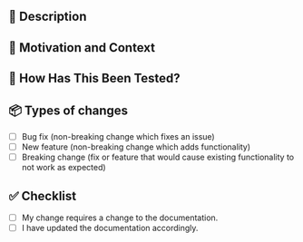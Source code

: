 <!-- Thanks for taking the time to write this Pull Request ❤️ -->

## 🚀 Description

<!-- Describe your changes in detail -->

## 📄 Motivation and Context

<!-- Why is this change required? What problem does it solve? -->
<!-- If it fixes an open issue, please link to the issue here. -->

## 🧪 How Has This Been Tested?

<!-- Please describe in detail how you tested your changes. -->
<!-- Include details of your testing environment, tests ran to see how -->
<!-- your change affects other areas of the code, etc. -->


## 📦 Types of changes

<!-- What types of changes does your code introduce? Put an `x` in all the boxes that apply and remove the ones not applicable -->

- [ ] Bug fix (non-breaking change which fixes an issue)
- [ ] New feature (non-breaking change which adds functionality)
- [ ] Breaking change (fix or feature that would cause existing functionality to not work as expected)

## ✅ Checklist

<!-- Go over all the following points, and put an `x` in all the boxes that apply. -->
<!-- If you're unsure about any of these, don't hesitate to ask. We're here to help! -->

- [ ] My change requires a change to the documentation.
- [ ] I have updated the documentation accordingly.
